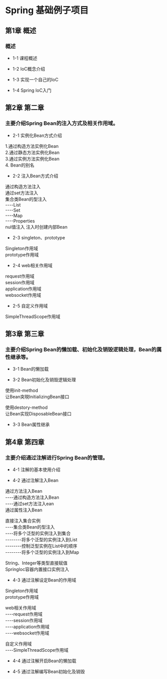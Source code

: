 # Spring 基础例子项目  
## 第1章 概述  

### 概述  

* 1-1 课程概述  

* 1-2 IoC概念介绍  

* 1-3 实现一个自己的IoC  

* 1-4 Spring IoC入门  


## 第2章 第二章  

### 主要介绍Spring Bean的注入方式及相关作用域。  

* 2-1 实例化Bean方式介绍  

1.通过构造方法实例化Bean  
2.通过静态方法实例化Bean  
3.通过实例方法实例化Bean  
4. Bean的别名  

* 2-2 注入Bean方式介绍  

通过构造方法注入  
通过set方法注入  
集合类Bean的型注入  
----List  
----Set  
----Map  
----Properties  
nul值注入
注入时创建内部Bean  

* 2-3 singleton、prototype  

Singleton作用域  
prototype作用域  
 
* 2-4 web相关作用域  

request作用域  
session作用域  
application作用域  
websocket作用域  

* 2-5 自定义作用域  

SimpleThreadScope作用域  


##  第3章 第三章  

### 主要介绍Spring Bean的懒加载、初始化及销毁逻辑处理，Bean的属性继承等。  

* 3-1 Bean的懒加载  

* 3-2 Bean初始化及销毁逻辑处理  

使用init-method  
让Bean突現InitializingBean接口  


使用destory-method  
让Bean实现DisposableBean接口  

* 3-3 Bean属性继承  


## 第4章 第四章  

### 主要介绍通过注解进行Spring Bean的管理。  

* 4-1 注解的基本使用介绍  

* 4-2 通过注解注入Bean  

通过方法注入Bean  
----通过构造方法注入Bean  
----通过set方法注入ean  
通过属性注入Bean  

直接注入集合实例  
----集合类Bean的型注入  
----将多个泛型的实例注入到集合  
--------将多个泛型的实例注入到List  
--------控制泛型实例在List中的顺序  
--------将多个泛型的实例注入到Map  

String、Integer等类型直接赋值  
Springloc容器内置接口实例注入  

* 4-3 通过注解设定Bean的作用域  

Singleton作用域  
prototype作用域  
 
web相关作用域  
----request作用域  
----session作用域  
----application作用域  
----websocket作用域  

自定义作用域  
----SimpleThreadScope作用域  

* 4-4 通过注解开启Bean的懒加载  

* 4-5 通过注解编写Bean初始化及销毁  